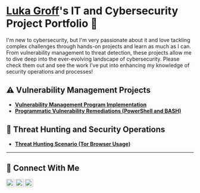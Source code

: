 # <a href="https://www.linkedin.com/in/luka-groff-5a95681a0">Luka Groff</a>'s IT and Cybersecurity Project Portfolio 🔐


I'm new to cybersecurity, but I'm very passionate about it and love tackling complex challenges through hands-on projects and learn as much as I can. From vulnerability management to threat detection, these projects allow me to dive deep into the ever-evolving landscape of cybersecurity. Please check them out and see the work I’ve put into enhancing my knowledge of security operations and processes!


## ⚠️ Vulnerability Management Projects

- **[Vulnerability Management Program Implementation](https://github.com/joshcybertest/vulnerability-management-program)**
- **[Programmatic Vulnerability Remediations (PowerShell and BASH)](https://github.com/joshcybertest/programmatic-vulnerability-remediations)**

## 🚨 Threat Hunting and Security Operations

- **[Threat Hunting Scenario (Tor Browser Usage)](https://github.com/joshmadakor0/threat-hunting-scenario-tor)**

<hr/>

## 🤳 Connect With Me

[<img align="left" alt="Luka | Twitter" width="22px" src="https://cdn.jsdelivr.net/npm/simple-icons@v3/icons/twitter.svg" />][twitter]
[<img align="left" alt="Luka | LinkedIn" width="22px" src="https://cdn.jsdelivr.net/npm/simple-icons@v3/icons/linkedin.svg" />][linkedin]
[<img align="left" alt="Luka | Instagram" width="22px" src="https://cdn.jsdelivr.net/npm/simple-icons@v3/icons/instagram.svg" />][instagram]

[twitter]: https://twitter.com/@LukaGroff
[instagram]: https://www.instagram.com/luka_groff
[linkedin]: https://linkedin.com/in/luka-groff-5a95681a0

<!--
<img width="35" alt="image" src="https://github.com/user-attachments/assets/2f41c7cd-5ea8-4475-b451-a37161b6c3fb"> 
<img width="35" alt="image" src="https://github.com/user-attachments/assets/77649969-9910-4994-8b96-74a116cfb2a8">
-->
